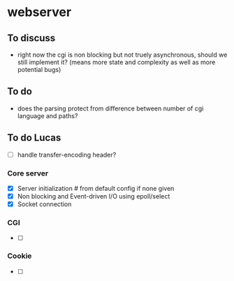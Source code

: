 # webserver

## To discuss
- right now the cgi is non blocking but not truely asynchronous, should we still implement it? (means more state and complexity as well as more potential bugs)

## To do
- does the parsing protect from difference between number of cgi language and paths?

## To do Lucas ## 
- [ ] handle transfer-encoding header?

### Core server ###
- [x] Server initialization # from default config if none given
- [x] Non blocking and Event-driven I/O using epoll/select
- [x] Socket connection

### CGI ###
- [ ]

### Cookie ###
- [ ]
